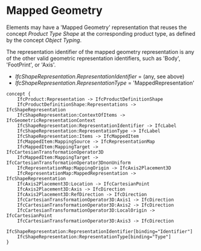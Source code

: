 Mapped Geometry
===============

Elements may have a 'Mapped Geometry' representation that reuses the concept _Product Type Shape_ at the corresponding product type, as defined by the concept _Object Typing_.

The representation identifier of the mapped geometry representation is any of the other valid geometric representation identifiers, such as 'Body', 'FootPrint', or 'Axis'.

* _IfcShapeRepresentation_._RepresentationIdentifier_ = (any, see above)
* _IfcShapeRepresentation_._RepresentationType_ = 'MappedRepresentation'

```
concept {
    IfcProduct:Representation -> IfcProductDefinitionShape
    IfcProductDefinitionShape:Representations -> IfcShapeRepresentation
    IfcShapeRepresentation:ContextOfItems -> IfcGeometricRepresentationContext
    IfcShapeRepresentation:RepresentationIdentifier -> IfcLabel
    IfcShapeRepresentation:RepresentationType -> IfcLabel
    IfcShapeRepresentation:Items -> IfcMappedItem
    IfcMappedItem:MappingSource -> IfcRepresentationMap
    IfcMappedItem:MappingTarget -> IfcCartesianTransformationOperator3D
    IfcMappedItem:MappingTarget -> IfcCartesianTransformationOperator3DnonUniform
    IfcRepresentationMap:MappingOrigin -> IfcAxis2Placement3D
    IfcRepresentationMap:MappedRepresentation -> IfcShapeRepresentation
    IfcAxis2Placement3D:Location -> IfcCartesianPoint
    IfcAxis2Placement3D:Axis -> IfcDirection
    IfcAxis2Placement3D:RefDirection -> IfcDirection
    IfcCartesianTransformationOperator3D:Axis1 -> IfcDirection
    IfcCartesianTransformationOperator3D:Axis2 -> IfcDirection
    IfcCartesianTransformationOperator3D:LocalOrigin -> IfcCartesianPoint
    IfcCartesianTransformationOperator3D:Axis3 -> IfcDirection
    IfcShapeRepresentation:RepresentationIdentifier[binding="Identifier"]
    IfcShapeRepresentation:RepresentationType[binding="Type"]
}
```
